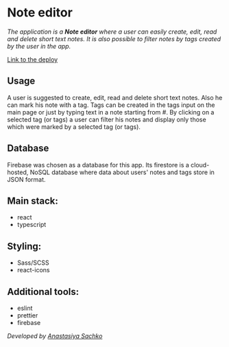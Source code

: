 # Note editor

_The application is a **Note editor** where a user can easily create, edit, read and delete short text notes. It is also possible to filter notes by tags created by the user in the app._

[Link to the deploy](https://note-editor-saachko.netlify.app/ "note-editor")

## Usage

A user is suggested to create, edit, read and delete short text notes. Also he can mark his note with a tag. Tags can be created in the tags input on the main page or just by typing text in a note starting from #. By clicking on a selected tag (or tags) a user can filter his notes and display only those which were marked by a selected tag (or tags). 

## Database

Firebase was chosen as a database for this app. Its firestore is a cloud-hosted, NoSQL database where data about users' notes and tags store in JSON format.

## Main stack:

- react
- typescript

## Styling:

- Sass/SCSS
- react-icons

## Additional tools:

- eslint
- prettier
- firebase

_Developed by [Anastasiya Sachko](https://github.com/saachko)_
